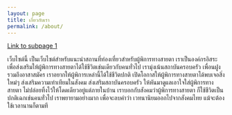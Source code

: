 ```yaml
---
layout: page
title: เกี่ยวกับเรา
permalink: /about/
---
```

[Link to subpage 1](/subpage1/)

เว็บไซต์นี้ เป็นเว็บไซต์สำหรับแนะนำสถานที่ท่องเที่ยวสำหรับผู้พิการทางสายตา
เราเป็นองค์กรอิสระ เพื่อส่งเสริมให้ผู้พิการทางสายตาได้ใช้ชีวิตเช่นเดียวกับคนทั่วไป เรามุ่งเน้นสถาบันครอบครัว เพื่อนฝูง รวมถึงอาสาสมัคร เราอยากให้ผู้พิการเหล่านี้ได้ใช้ชีวิตปกติ เปิดโอกาสให้ผู้พิการทางสายตาได้พบเจอสิ่งใหม่ๆ ส่งเสริมความเท่าเทียมในสังคม ส่งเสริมสถาบันครอบครัว ให้หันมาดูแลเอาใจใส่ผู้พิการทางสายตา ไม่ปล่อยทิ้งไว้ให้โดดเดียวอยู่แต่ภายในบ้าน เราบอกกับสังคมว่าผู้พิการทางสายตา ก็ใช้ชีวิตเป็นปกติเฉกเช่นคนทั่วไป เราพยายามอย่างมาก เพื่อจะลบคำว่า เวทนานิยมออกไปจากสังคมไทย แม้จะต้องใช้เวลานานก็ตามที